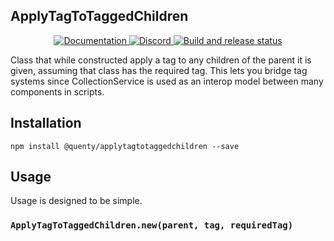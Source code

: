 ## ApplyTagToTaggedChildren
<div align="center">
  <a href="http://quenty.github.io/api/">
    <img src="https://img.shields.io/badge/docs-website-green.svg" alt="Documentation" />
  </a>
  <a href="https://discord.gg/mhtGUS8">
    <img src="https://img.shields.io/badge/discord-nevermore-blue.svg" alt="Discord" />
  </a>
  <a href="https://github.com/Quenty/NevermoreEngine/actions">
    <img src="https://github.com/Quenty/NevermoreEngine/actions/workflows/build.yml/badge.svg" alt="Build and release status" />
  </a>
</div>

Class that while constructed apply a tag to any children of the parent it is given, assuming that class has the required tag. This lets you bridge tag systems since CollectionService is used as an interop model between many components in scripts.

## Installation
```
npm install @quenty/applytagtotaggedchildren --save
```

## Usage
Usage is designed to be simple.

### `ApplyTagToTaggedChildren.new(parent, tag, requiredTag)`

